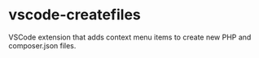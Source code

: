 # vscode-createfiles
VSCode extension that adds context menu items to create new PHP and composer.json files.
